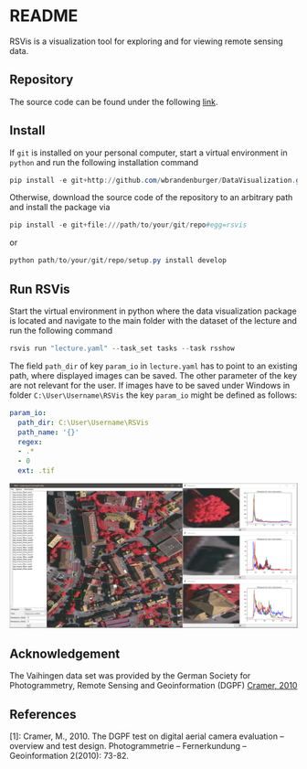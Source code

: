 # README

RSVis is a visualization tool for exploring and for viewing remote sensing data.

## Repository

The source code can be found under the following [link](https://github.com/wbrandenburger/DataVisualization).

## Install

If `git` is installed on your personal computer, start a virtual environment in `python` and run the following installation command

```PowerShell
pip install -e git+http://github.com/wbrandenburger/DataVisualization.git#egg=rsvis
```

Otherwise, download the source code of the repository to an arbitrary path and install the package via

```PowerShell
pip install -e git+file:///path/to/your/git/repo#egg=rsvis
```

or

```PowerShell
python path/to/your/git/repo/setup.py install develop
```

## Run RSVis

Start the virtual environment in python where the data visualization package is located and navigate to the main folder with the dataset of the lecture and run the following command

```PowerShell
rsvis run "lecture.yaml" --task_set tasks --task rsshow
```

The field `path_dir` of key `param_io` in `lecture.yaml` has to point to an existing path, where displayed images can be saved. The other parameter of the key are not relevant for the user. If images have to be saved under Windows in folder `C:\User\Username\RSVis` the key `param_io` might be defined as follows:

```yaml
param_io:
  path_dir: C:\User\Username\RSVis
  path_name: '{}'
  regex:
  - .*
  - 0
  ext: .tif
```

![RSVis](temp/rsvis_obj.png)

## Acknowledgement

The Vaihingen data set was provided by the German Society for Photogrammetry, Remote Sensing and Geoinformation (DGPF) [Cramer, 2010](http://www.ifp.uni-stuttgart.de/dgpf/DKEP-Allg.htm)

## References

[1]: Cramer, M., 2010. The DGPF test on digital aerial camera evaluation – overview and test design. Photogrammetrie – Fernerkundung – Geoinformation 2(2010): 73-82.
